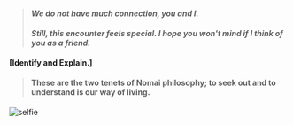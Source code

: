 > #### _We do not have much connection, you and I._ 
> 
> #### _Still, this encounter feels special. I hope you won't mind if I think of you as a friend._

**\[Identify and Explain.\]**

>	#### These are the two tenets of Nomai philosophy; to seek out and to understand is our way of living.

![selfie](https://share.icloud.com/photos/007MoeffU3O-XJ9fbuYg9D03A)
<!---
Ash-Twin/Ash-Twin is a ✨ special ✨ repository because its `README.md` (this file) appears on your GitHub profile.
You can click the Preview link to take a look at your changes.
--->
